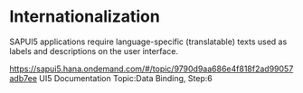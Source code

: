 # Internationalization
SAPUI5 applications require language-specific (translatable) texts used as labels and descriptions on the user interface.

https://sapui5.hana.ondemand.com/#/topic/9790d9aa686e4f818f2ad99057adb7ee
UI5 Documentation
Topic:Data Binding, 
Step:6
